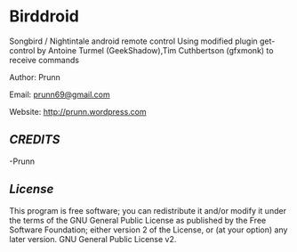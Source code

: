 Birddroid
=========

Songbird / Nightintale android remote control 
Using modified plugin get-control by Antoine Turmel (GeekShadow),Tim Cuthbertson (gfxmonk) to receive commands

Author: Prunn

Email: prunn69@gmail.com

Website: http://prunn.wordpress.com


*CREDITS*
-

-Prunn


*License*
-

This program is free software; you can redistribute it and/or modify it under the terms of the GNU General Public License as published by the Free Software Foundation; either version 2 of the License, or (at your option) any later version.
GNU General Public License v2.
